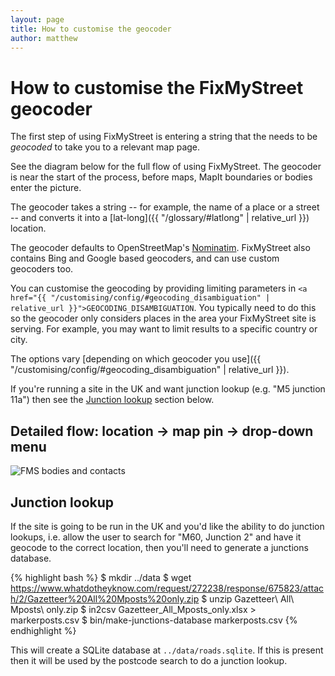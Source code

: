 ```yaml
---
layout: page
title: How to customise the geocoder
author: matthew
---
```


# How to customise the FixMyStreet geocoder

<p class="lead">
  The first step of using FixMyStreet is entering a string
  that the needs to be <em>geocoded</em> to take you to a relevant map page.
</p>

See the diagram below for the full flow of using FixMyStreet. The geocoder is
near the start of the process, before maps, MapIt boundaries or bodies enter
the picture.

The geocoder takes a string -- for example, the name of a place or a street --
and converts it into a [lat-long]({{ "/glossary/#latlong" | relative_url }}) location.

The geocoder defaults to OpenStreetMap's [Nominatim](http://nominatim.openstreetmap.org).
FixMyStreet also contains Bing and Google based geocoders, and can use
custom geocoders too.

You can customise the geocoding by providing limiting parameters in
<code><a href="{{ "/customising/config/#geocoding_disambiguation" | relative_url }}">GEOCODING_DISAMBIGUATION</a></code>.
You typically need to do this so the geocoder only considers places in the area
your FixMyStreet site is serving. For example, you may want to limit results to
a specific country or city.

The options vary [depending on which geocoder you use]({{ "/customising/config/#geocoding_disambiguation" | relative_url }}).

If you're running a site in the UK and want junction lookup (e.g. "M5 junction
11a") then see the [Junction lookup](#junction-lookup) section below.

## Detailed flow: location &rarr; map pin &rarr; drop-down menu

![FMS bodies and contacts](/assets/img/fms_bodies_and_contacts.png)

## Junction lookup

If the site is going to be run in the UK and you'd like the ability to do
junction lookups, i.e. allow the user to search for "M60, Junction 2" and have
it geocode to the correct location, then you'll need to generate a junctions
database.

{% highlight bash %}
$ mkdir ../data
$ wget https://www.whatdotheyknow.com/request/272238/response/675823/attach/2/Gazetteer%20All%20Mposts%20only.zip
$ unzip Gazetteer\ All\ Mposts\ only.zip
$ in2csv Gazetteer_All_Mposts_only.xlsx > markerposts.csv
$ bin/make-junctions-database markerposts.csv
{% endhighlight %}

This will create a SQLite database at `../data/roads.sqlite`. If this is present
then it will be used by the postcode search to do a junction lookup.
